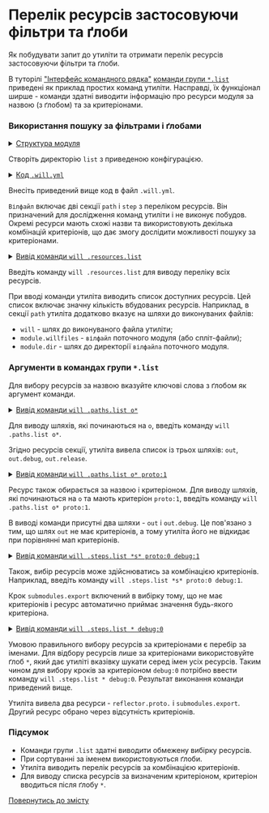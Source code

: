 # Перелік ресурсів застосовуючи фільтри та ґлоби

Як побудувати запит до утиліти та отримати перелік ресурсів застосовуючи фільтри та ґлоби.

В туторілі ["Інтерфейс командного рядка"](CLI.md) [команди групи `*.list`](../concept/Command.md#Таблиця-команд-утиліти-willbe) приведені як приклад простих команд утиліти. Насправді, їх функціонал ширше - команди здатні виводити інформацію про ресурси модуля за назвою (з ґлобом) та за критеріонами.  

### Використання пошуку за фільтрами і ґлобами   

<details>
  <summary><u>Структура модуля</u></summary>

```
list
  └── .will.yml  

```

</details>

Створіть директорію `list` з приведеною конфігурацією.

<details>
  <summary><u>Код <code>.will.yml</code></u></summary>

```yaml
path :

  proto : './proto'
  in : '.'
  out : 'out'
  out.debug :
    path : './out/debug'
    criterion :
      debug : 1
      proto : 1
  out.release :
    path : './out/release'
    criterion :
      debug : 0
      proto : 0

step :

  reflect.proto :
    inherit : files.reflect
    reflector :
      reflector::reflect.proto.*=1
    criterion :
      debug : [ 0,1 ]
      proto : 1

  reflect.submodules :
    inherit : files.reflect
    reflector :
      reflector::reflect.submodules*=1
    criterion :
      debug : 1
      proto : 0

  delete.out.debug :
    inherit : files.delete
    filePath : path::out.debug
    criterion :
      debug : 1

  submodules.export :
    currentPath : path::dirPath
    shell : 'will .each ./module .export'

```

</details>

Внесіть приведений вище код в файл `.will.yml`.

`Вілфайл` включає дві секції `path` i `step` з переліком ресурсів. Він призначений для дослідження команд утиліти і не виконує побудов. Окремі ресурси мають схожі назви та використовують декілька комбінацій критеріонів, що дає змогу дослідити можливості пошуку за критеріонами.  

<details>
  <summary><u>Вивід команди <code>will .resources.list</code></u></summary>

```
[user@user ~]$ will .resources.list
...
About
  enabled : 1 
  values : 
    enabled : 1 
    name : null


path::module.willfiles
  path : .will.yml 
  criterion : 
    predefined : 1

path::module.original.willfiles
  criterion : 
    predefined : 1

path::module.dir
  path : . 
  criterion : 
    predefined : 1

path::local
  criterion : 
    predefined : 1

path::remote
  criterion : 
    predefined : 1

path::current.remote
  criterion : 
    predefined : 1

path::will
  path : ../../../../../../../../usr/lib/node_modules/willbe/proto/dwtools/atop/will/Exec 
  criterion : 
    predefined : 1

path::proto
  path : ./proto

path::in
  path : .

path::out
  path : out

path::out.debug
  path : ./out/debug 
  criterion : 
    debug : 1 
    proto : 1

path::out.release
  path : ./out/release 
  criterion : 
    debug : 0 
    proto : 0

reflector::predefined.common
  ...
  ...

step::reflect.proto.
  criterion : 
    debug : 0 
    proto : 1 
  opts : 
    reflector : reflector::reflect.proto.*=1 
  inherit : 
    files.reflect

step::reflect.proto.debug
  criterion : 
    debug : 1 
    proto : 1 
  opts : 
    reflector : reflector::reflect.proto.*=1 
  inherit : 
    files.reflect

step::reflect.submodules
  criterion : 
    debug : 1 
    proto : 0 
  opts : 
    reflector : reflector::reflect.submodules*=1 
  inherit : 
    files.reflect

step::delete.out.debug
  criterion : 
    debug : 1 
  opts : 
    filePath : path::out.debug 
  inherit : 
    files.delete

step::submodules.informal.export
  opts : 
    currentPath : path::dirPath 
    shell : will .each ./module .export 
  inherit : 
    shell.run

```

</details>

Введіть команду `will .resources.list` для виводу переліку всіх ресурсів.

При вводі команди утиліта виводить список доступних ресурсів. Цей список включає значну кількість вбудованих ресурсів. Наприклад, в секції `path` утиліта додатково вказує на шляхи до виконуваних файлів: 

- `will` - шлях до виконуваного файла утиліти;  
- `module.willfiles` - `вілфайл` поточного модуля (або спліт-файли);  
- `module.dir` - шлях до директорії `вілфайла` поточного модуля.  

### Аргументи в командах групи `*.list`

Для вибору ресурсів за назвою вказуйте ключові слова з ґлобом як аргумент команди. 

<details>
  <summary><u>Вивід команди <code>will .paths.list о*</code></u></summary>

```
[user@user ~]$ will .paths.list o*
...
Paths
  out : 'out'
  out.debug : './out/debug'
  out.release : './out/release'

```

</details>

Для виводу шляхів, які починаються на `o`, введіть команду `will .paths.list о*`. 

Згідно ресурсів секції, утиліта вивела список із трьох шляхів: `out`, `out.debug`, `out.release`.

<details>
  <summary><u>Вивід команди <code>will .paths.list о* proto:1</code></u></summary>

```
[user@user ~]$ will .paths.list o* proto:1
...
Paths
  out : 'out'
  out.debug : './out/debug'

```

</details>

Ресурс також обирається за назвою і критеріоном. Для виводу шляхів, які починаються на `o` та мають критеріон `proto:1`, введіть команду `will .paths.list о* proto:1`.

В виводі команди присутні два шляхи - `out` i `out.debug`. Це пов'язано з тим, що шлях `out` не має критеріонів, а тому утиліта його не відкидає при порівнянні мап критеріонів.

<details>
  <summary><u>Вивід команди <code>will .steps.list *s* proto:0 debug:1</code></u></summary>

```
[user@user ~]$ will .steps.list *s* proto:0 debug:1
...
step::reflect.submodules
  criterion :
    debug : 1
    proto : 0
  opts :
    reflector : reflector::reflect.submodules*=1
  inherit :
    files.reflect

step::submodules.export
  opts :
    currentPath : path::dirPath
    shell : will .each ./module .export
  inherit :
    shell.run

```

</details>

Також, вибір ресурсів може здійснюватись за комбінацією критеріонів. Наприклад, введіть команду `will .steps.list *s* proto:0 debug:1`.

Крок `submodules.export` включений в вибірку тому, що не має критеріонів і ресурс автоматично приймає значення будь-якого критеріона.  

<details>
  <summary><u>Вивід команди <code>will .steps.list * debug:0</code></u></summary>

```
[user@user ~]$ will .steps.list * debug:0
...
step::reflect.proto.
  criterion :
    debug : 0
    proto : 1
  opts :
    reflector : reflector::reflect.proto.*=1
  inherit :
    files.reflect

step::submodules.export
  opts :
    currentPath : path::dirPath
    shell : will .each ./module .export
  inherit :
    shell.run

```

</details>

Умовою правильного вибору ресурсів за критеріонами є перебір за іменами. Для відбору ресурсів лише за критеріонами використовуйте ґлоб `*`, який дає утиліті вказівку шукати серед імен усіх ресурсів. Таким чином для вибору кроків за критеріоном `debug:0` потрібно ввести команду `will .steps.list * debug:0`. Результат виконання команди приведений вище.

Утиліта вивела два ресурси - `reflector.proto.` i `submodules.export`. Другий ресурс обрано через відсутність критеріонів.

### Підсумок   

- Команди групи `.list` здатні виводити обмежену вибірку ресурсів.  
- При сортуванні за іменем використовуються ґлоби.  
- Утиліта виводить перелік ресурсів за комбінацією критеріонів.
- Для виводу списка ресурсів за визначеним критеріоном, критеріон вводиться після ґлобу `*`.

[Повернутись до змісту](../README.md#tutorials)
